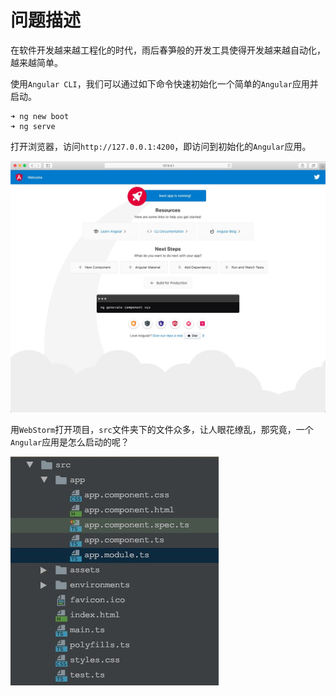 # 问题描述

在软件开发越来越工程化的时代，雨后春笋般的开发工具使得开发越来越自动化，越来越简单。

使用`Angular CLI`，我们可以通过如下命令快速初始化一个简单的`Angular`应用并启动。

```shell
➜ ng new boot
➜ ng serve
```

打开浏览器，访问`http://127.0.0.1:4200`，即访问到初始化的`Angular`应用。

![访问效果](images/0.jpg)

用`WebStorm`打开项目，`src`文件夹下的文件众多，让人眼花缭乱，那究竟，一个`Angular`应用是怎么启动的呢？

![文件目录](images/1.jpg)
